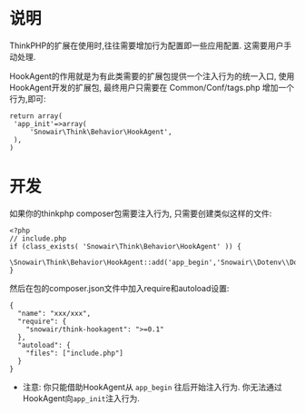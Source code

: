 说明
========

ThinkPHP的扩展在使用时,往往需要增加行为配置即一些应用配置. 这需要用户手动处理.

HookAgent的作用就是为有此类需要的扩展包提供一个注入行为的统一入口, 使用HookAgent开发的扩展包,
最终用户只需要在 Common/Conf/tags.php 增加一个行为,即可:

```
return array(
 'app_init'=>array(
     'Snowair\Think\Behavior\HookAgent',
 ),
)
```

开发
======

如果你的thinkphp composer包需要注入行为, 只需要创建类似这样的文件:

```
<?php
// include.php
if (class_exists( 'Snowair\Think\Behavior\HookAgent' )) {
    \Snowair\Think\Behavior\HookAgent::add('app_begin','Snowair\\Dotenv\\DotEnv');
}
```

然后在包的composer.json文件中加入require和autoload设置:

```
{
  "name": "xxx/xxx",
  "require": {
    "snowair/think-hookagent": ">=0.1"
  },
  "autoload": {
    "files": ["include.php"]
  }
}
```

* 注意: 你只能借助HookAgent从 `app_begin` 往后开始注入行为. 你无法通过HookAgent向`app_init`注入行为.
